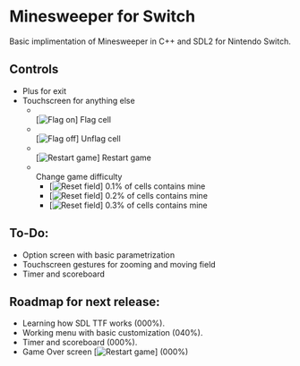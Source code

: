 # Minesweeper for Switch
Basic implimentation of Minesweeper in C++ and SDL2 for Nintendo Switch.

## Controls
* Plus for exit
* Touchscreen for anything else
    * <br>[![Flag on](https://raw.githubusercontent.com/rincew1nd/Minesweeper-Switch/master/romfs/flagOnButton.bmp)] Flag cell
    * <br>[![Flag off](https://raw.githubusercontent.com/rincew1nd/Minesweeper-Switch/master/romfs/flagOffButton.bmp)] Unflag cell
    * <br>[![Restart game](https://raw.githubusercontent.com/rincew1nd/Minesweeper-Switch/master/romfs/restartButton.bmp)] Restart game
    * <br>Change game difficulty
        * [![Reset field](https://raw.githubusercontent.com/rincew1nd/Minesweeper-Switch/master/romfs/easyButton.bmp)] 0.1% of cells contains mine
        * [![Reset field](https://raw.githubusercontent.com/rincew1nd/Minesweeper-Switch/master/romfs/mediumButton.bmp)] 0.2% of cells contains mine
        * [![Reset field](https://raw.githubusercontent.com/rincew1nd/Minesweeper-Switch/master/romfs/hardButton.bmp)] 0.3% of cells contains mine

## To-Do:

* Option screen with basic parametrization
* Touchscreen gestures for zooming and moving field
* Timer and scoreboard

## Roadmap for next release:

* Learning how SDL TTF works (000%).
* Working menu with basic customization (040%).
* Timer and scoreboard (000%).
* Game Over screen [![Restart game](https://i.imgur.com/g6cYnyw.png)] (000%)
